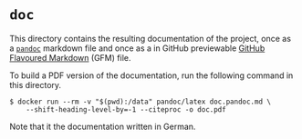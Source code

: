 # `doc`

This directory contains the resulting documentation of the project, once as
a [`pandoc`](https://pandoc.org/) markdown file and once as a in GitHub
previewable [GitHub Flavoured Markdown](https://github.github.com/gfm/) (GFM)
file.

To build a PDF version of the documentation, run the following command in this
directory.

```
$ docker run --rm -v "$(pwd):/data" pandoc/latex doc.pandoc.md \
    --shift-heading-level-by=-1 --citeproc -o doc.pdf
```

Note that it the documentation written in German.
